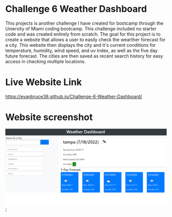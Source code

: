 # Challenge 6 Weather Dashboard

This projects is another challenge I have created for bootcamp through the Uniersity of Miami coding bootcamp. This challenge included no starter code and was created entirely from scratch. The goal for this project is to create a website that allows a user to easily check the wearther forecast for a city. This website then displays the city and it's current conditions for temperature, humidity, wind speed, and uv index, as well as the five day future forecast. The cities are then saved as recent search history for easy access in checking multiple locations.

# Live Website Link

https://evanbruce38.github.io/Challenge-6-Weather-Dashboard/

# Website screenshot

![screenshot](./assets/images/Screenshot%202022-07-18%20201126.png);
